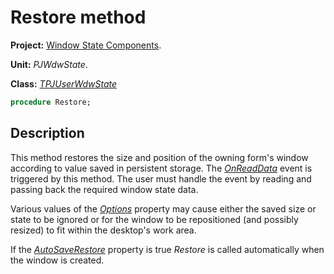 # Restore method

**Project:** [Window State Components](../API.md).

**Unit:** _PJWdwState_.

**Class:** _[TPJUserWdwState](./TPJUserWdwState.md)_

```pascal
procedure Restore;
```

## Description

This method restores the size and position of the owning form's window according to value saved in persistent storage. The _[OnReadData](./TPJUserWdwState-OnReadData.md)_ event is triggered by this method. The user must handle the event by reading and passing back the required window state data.

Various values of the _[Options](./TPJCustomWdwState-Options.md)_ property may cause either the saved size or state to be ignored or for the window to be repositioned (and possibly resized) to fit within the desktop's work area.

If the _[AutoSaveRestore](./TPJCustomWdwState-AutoSaveRestore.md)_ property is true _Restore_ is called automatically when the window is created.
